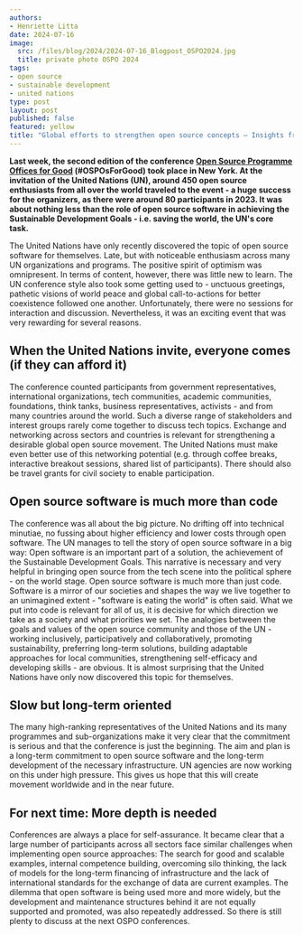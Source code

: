 ```yaml
---
authors:
- Henriette Litta
date: 2024-07-16
image: 
  src: /files/blog/2024/2024-07-16_Blogpost_OSPO2024.jpg
  title: private photo OSPO 2024
tags:
- open source
- sustainable development
- united nations
type: post
layout: post
published: false
featured: yellow
title: "Global efforts to strengthen open source concepts – Insights from the OSPO conference at the United Nations"
---
```


**Last week, the second edition of the conference [Open Source Programme Offices for Good](https://www.un.org/techenvoy/content/ospos-good-2024) (#OSPOsForGood) took place in New York. At the invitation of the United Nations (UN), around 450 open source enthusiasts from all over the world traveled to the event - a huge success for the organizers, as there were around 80 participants in 2023. It was about nothing less than the role of open source software in achieving the Sustainable Development Goals - i.e. saving the world, the UN's core task.**

The United Nations have only recently discovered the topic of open source software for themselves. Late, but with noticeable enthusiasm across many UN organizations and programs. The positive spirit of optimism was omnipresent. In terms of content, however, there was little new to learn. The UN conference style also took some getting used to - unctuous greetings, pathetic visions of world peace and global call-to-actions for better coexistence followed one another. Unfortunately, there were no sessions for interaction and discussion. Nevertheless, it was an exciting event that was very rewarding for several reasons.

## When the United Nations invite, everyone comes (if they can afford it)

The conference counted participants from government representatives, international organizations, tech communities, academic communities, foundations, think tanks, business representatives, activists - and from many countries around the world. Such a diverse range of stakeholders and interest groups rarely come together to discuss tech topics. Exchange and networking across sectors and countries is relevant for strengthening a desirable global open source movement. The United Nations must make even better use of this networking potential (e.g. through coffee breaks, interactive breakout sessions, shared list of participants). There should also be travel grants for civil society to enable participation.

## Open source software is much more than code

The conference was all about the big picture. No drifting off into technical minutiae, no fussing about higher efficiency and lower costs through open software. The UN manages to tell the story of open source software in a big way: Open software is an important part of a solution, the achievement of the Sustainable Development Goals. This narrative is necessary and very helpful in bringing open source from the tech scene into the political sphere - on the world stage. Open source software is much more than just code. Software is a mirror of our societies and shapes the way we live together to an unimagined extent - "software is eating the world" is often said. What we put into code is relevant for all of us, it is decisive for which direction we take as a society and what priorities we set. The analogies between the goals and values of the open source community and those of the UN - working inclusively, participatively and collaboratively, promoting sustainability, preferring long-term solutions, building adaptable approaches for local communities, strengthening self-efficacy and developing skills - are obvious. It is almost surprising that the United Nations have only now discovered this topic for themselves.

## Slow but long-term oriented

The many high-ranking representatives of the United Nations and its many programmes and sub-organizations make it very clear that the commitment is serious and that the conference is just the beginning. The aim and plan is a long-term commitment to open source software and the long-term development of the necessary infrastructure. UN agencies are now working on this under high pressure. This gives us hope that this will create movement worldwide and in the near future.

## For next time: More depth is needed

Conferences are always a place for self-assurance. It became clear that a large number of participants across all sectors face similar challenges when implementing open source approaches: The search for good and scalable examples, internal competence building, overcoming silo thinking, the lack of models for the long-term financing of infrastructure and the lack of international standards for the exchange of data are current examples. The dilemma that open software is being used more and more widely, but the development and maintenance structures behind it are not equally supported and promoted, was also repeatedly addressed. So there is still plenty to discuss at the next OSPO conferences.
